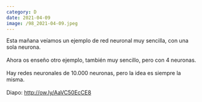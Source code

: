 ```yaml
--- 
category: D 
date: 2021-04-09 
image: /98_2021-04-09.jpeg 
--- 
```


Esta mañana veíamos un ejemplo de red neuronal muy sencilla, con una sola neurona. <br><br>Ahora os enseño otro ejemplo, también muy sencillo, pero con 4 neuronas. <br><br>Hay redes neuronales de 10.000 neuronas, pero la idea es siempre la misma. <br><br>Diapo: http://ow.ly/AaVC50EcCE8